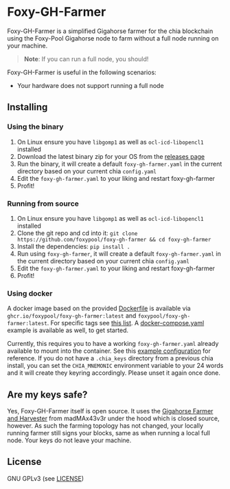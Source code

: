 Foxy-GH-Farmer
======

Foxy-GH-Farmer is a simplified Gigahorse farmer for the chia blockchain using the Foxy-Pool Gigahorse node to farm without a full node running on your machine.

> **Note**:
> If you can run a full node, you should!

Foxy-GH-Farmer is useful in the following scenarios:
- Your hardware does not support running a full node

## Installing

### Using the binary

1. On Linux ensure you have `libgomp1` as well as `ocl-icd-libopencl1` installed
2. Download the latest binary zip for your OS from the [releases page](https://github.com/foxypool/foxy-gh-farmer/releases/latest)
3. Run the binary, it will create a default `foxy-gh-farmer.yaml` in the current directory based on your current chia `config.yaml`
4. Edit the `foxy-gh-farmer.yaml` to your liking and restart foxy-gh-farmer
5. Profit!

### Running from source

1. On Linux ensure you have `libgomp1` as well as `ocl-icd-libopencl1` installed
2. Clone the git repo and cd into it: `git clone https://github.com/foxypool/foxy-gh-farmer && cd foxy-gh-farmer`
3. Install the dependencies: `pip install .`
4. Run using `foxy-gh-farmer`, it will create a default `foxy-gh-farmer.yaml` in the current directory based on your current chia `config.yaml`
5. Edit the `foxy-gh-farmer.yaml` to your liking and restart foxy-gh-farmer
6. Profit!

### Using docker

A docker image based on the provided [Dockerfile](https://github.com/foxypool/foxy-gh-farmer/blob/main/Dockerfile) is available via `ghcr.io/foxypool/foxy-gh-farmer:latest` and `foxypool/foxy-gh-farmer:latest`.
For specific tags see [this list](https://github.com/foxypool/foxy-gh-farmer/pkgs/container/foxy-gh-farmer).
A [docker-compose.yaml](https://github.com/foxypool/foxy-gh-farmer/blob/main/docker-compose.yaml) example is available as well, to get started.

Currently, this requires you to have a working `foxy-gh-farmer.yaml` already available to mount into the container. See this [example configuration](https://docs.foxypool.io/proof-of-spacetime/foxy-gh-farmer/configuration/#example-configuration) for reference.
If you do not have a `.chia_keys` directory from a previous chia install, you can set the `CHIA_MNEMONIC` environment variable to your 24 words and it will create they keyring accordingly. Please unset it again once done.

## Are my keys safe?

Yes, Foxy-GH-Farmer itself is open source. It uses the [Gigahorse Farmer and Harvester](https://github.com/madMAx43v3r/chia-gigahorse) from madMAx43v3r under the hood which is closed source, however. As such the farming topology has not changed, your locally running farmer still signs your blocks, same as when running a local full node. Your keys do not leave your machine.

## License

GNU GPLv3 (see [LICENSE](https://github.com/foxypool/foxy-gh-farmer/blob/main/LICENSE))

